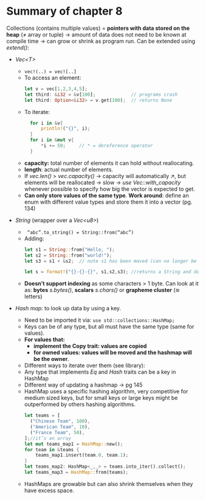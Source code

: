 # Summary of chapter 8
Collections (contains multiple values)  = **pointers with data stored on the heap** (≠ array or tuple) -> amount of data does not need to be known at compile time -> can grow or shrink as program run. Can be extended using _extend()_:
- _Vec\<T\>_
    - ``` vec!(..) = vec![..] ```
    - To access an element:
      ```rust
      let v = vec[1,2,3,4,5];
      let third: &i32 = &v[100];             // programs crash
      let third: Option<&i32> = v.get(100);  // returns None
      ```
    - To iterate:
      ```rust
        for i in &v{
            println!("{}", i);
        }
        for i in &mut v{
            *i += 50;     // * = dereference operator
        }
      ```
    - **capacity:** total number of elements it can hold without reallocating. 
    - **length**: actual number of elements.
    - If _vec.len()_ > _vec.capacity()_  -> capacity will automatically ↗, but elements will be reallocated -> slow -> _use Vec::with_capacity_ whenever possible to specify how big the vector is expected to get.
    - **Can only store values of the same type**. **Work around**: define an enum with different value types and store them it into a vector (pg. 134)

- _String_ (wrapper over a _Vec\<u8\>_)
    - ``` “abc”.to_string() = String::from(“abc”)```
    - Adding:
      ```rust
      let s1 = String::from("Hello, ");
      let s2 = String::from("world!");
      let s3 = s1 + &s2;  // note s1 has been moved (can no longer be used) and s2 is coerced
      
      let s = format!("{}-{}-{}", s1,s2,s3); //returns a String and doesn’t take ownership of any of its parametes
      ```
    - **Doesn’t support indexing** as some characters > 1 byte. Can look at it as: **bytes** _s.bytes()_, **scalars** _s.chars()_ or **grapheme cluster** (≅ letters)

- _Hash map_: to look up data by using a key. 
    - Need to be imported it via: ```use std::collections::HashMap;```
    - Keys can be of any type, but all must have the same type (same for values). 
    - **For values that:**
        - **implement the Copy trait: values are copied**
        - **for owned values: values will be moved and the hashmap will be the owner**.
    - Different ways to iterate over them (see library):
    - Any type that implements _Eq_ and _Hash_ traits can be a key in HashMap
    - Different way of updating a hashmap -> pg 145
    - HashMap uses a specific hashing algorithm, very competitive for medium sized keys, but for small keys or large keys might be outperformed by others hashing algorithms.
      ```rust
      let teams = [
        ("Chinese Team", 100),
        ("American Team", 10),
        ("France Team", 50),
      ];//it’s an array
      let mut teams_map1 = HashMap::new();
      for team in &teams {
          teams_map1.insert(team.0, team.1);
      }
      let teams_map2: HashMap<_,_> = teams.into_iter().collect();
      let teams_map3 = HashMap::from(teams);
      ```
    - HashMaps are growable but can also shrink themselves when they have excess space.



